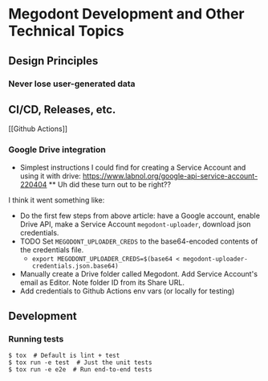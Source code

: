 # Megodont Development and Other Technical Topics

## Design Principles

### Never lose user-generated data


## CI/CD, Releases, etc.

[[Github Actions]]

### Google Drive integration

* Simplest instructions I could find for creating a Service Account and using it with drive: https://www.labnol.org/google-api-service-account-220404
** Uh did these turn out to be right??

I think it went something like:
* Do the first few steps from above article: have a Google account, enable Drive API, make a Service Account `megodont-uploader`, download json credentials.
* TODO Set `MEGODONT_UPLOADER_CREDS` to the base64-encoded contents of the credentials file.
   * `export MEGODONT_UPLOADER_CREDS=$(base64 < megodont-uploader-credentials.json.base64)`
* Manually create a Drive folder called Megodont. Add Service Account's email as Editor. Note folder ID from its Share URL.
* Add credentials to Github Actions env vars (or locally for testing)

## Development

### Running tests

```
$ tox  # Default is lint + test
$ tox run -e test  # Just the unit tests
$ tox run -e e2e  # Run end-to-end tests
```
